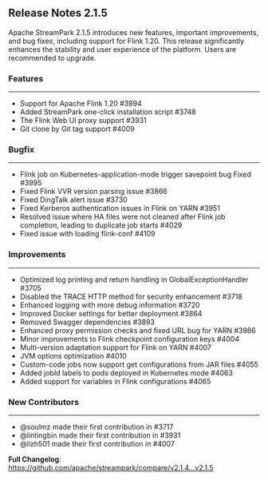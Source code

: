 
## Release Notes 2.1.5

<div style={{height: '30px'}}></div>

Apache StreamPark 2.1.5 introduces new features, important improvements, and bug fixes, including support for Flink 1.20. This release significantly enhances the stability and user experience of the platform. Users are recommended to upgrade.

<div style={{height: '30px'}}></div>

### Features
---
- Support for Apache Flink 1.20 #3994
- Added StreamPark one-click installation script #3748
- The Flink Web UI proxy support #3931
- Git clone by Git tag support #4009

### Bugfix
---
- Flink job on Kubernetes-application-mode trigger savepoint bug Fixed  #3995
- Fixed Flink VVR version parsing issue #3866
- Fixed DingTalk alert issue #3730
- Fixed Kerberos authentication issues in Flink on YARN #3951
- Resolved issue where HA files were not cleaned after Flink job completion, leading to duplicate job starts #4029
- Fixed issue with loading flink-conf #4109

### Improvements
---
- Optimized log printing and return handling in GlobalExceptionHandler #3705
- Disabled the TRACE HTTP method for security enhancement #3718
- Enhanced logging with more debug information #3720
- Improved Docker settings for better deployment #3864
- Removed Swagger dependencies #3893
- Enhanced proxy permission checks and fixed URL bug for YARN #3986
- Minor improvements to Flink checkpoint configuration keys #4004
- Multi-version adaptation support for Flink on YARN #4007
- JVM options optimization #4010
- Custom-code jobs now support get configurations from JAR files #4055
- Added jobId labels to pods deployed in Kubernetes mode #4063
- Added support for variables in Flink configurations #4065

### New Contributors
---
- @soulmz made their first contribution in #3717
- @lintingbin made their first contribution in #3931
- @lizh501 made their first contribution in #4007

**Full Changelog**: https://github.com/apache/streampark/compare/v2.1.4...v2.1.5
